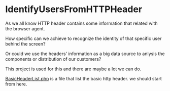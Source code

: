 # IdentifyUsersFromHTTPHeader

As we all know HTTP header contains some information that related with the browser agent.

How specific can we achieve to recognize the identity of that specific user behind the screen?

Or could we use the headers' information as a big data source to anlysis the components or distribution of our customers?

This project is used for this and there are maybe a lot we can do.

[BasicHeaderList.php](http://cs-server.usc.edu:53713/headerlist.php) is a file that list the basic http header. we should start from here.


